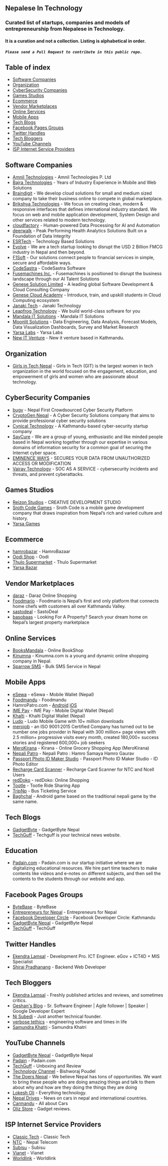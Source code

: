 ## Nepalese In Technology
### Curated list of startups, companies and models of entrepreneurship from Nepalese in Technology.
#### It is a curation and not a collection. Listing is alphabetical in order.
##### `Please send a Pull Request to contribute in this public repo.`

## Table of index
- [Software Companies](#software-companies)
- [Organization](#organization)
- [CyberSecurity Companies](#cybersecurity-companies)
- [Games Studios](#games-studios)
- [Ecommerce](#ecommerce)
- [Vendor Marketplaces](#vendor-marketplaces)
- [Online Services](#online-services)
- [Mobile Apps](#mobile-apps)
- [Tech Blogs](#tech-blogs)
- [Facebook Pages Groups](#facebook-pages-groups)
- [Twitter Handles](#twitter-handles)
- [Tech Bloggers](#tech-bloggers)
- [YouTube Channels](#youtube-channels)
- [ISP Internet Service Providers](#isp-internet-service-providers)


## Software Companies
- [Amnil Technologies](http://amniltech.com/) - Amnil Technologies P. Ltd
- [Bajra Technologies](https://bajratechnologies.com/) - Years of Industry Experience in Mobile and Web Solutions
- [Braindigit](https://braindigit.com/) - We develop cloud solutions for small and medium sized company to take their business online to compete in global marketplace.
- [Brikshya Technologies](https://brikshya.com/) - We focus on creating clean, modern & responsive interfaces that defines international industry standard. We focus on web and mobile application development, System Design and other services related to modern technology.
- [cloudfactory](https://www.cloudfactory.com/) - Human-powered Data Processing for AI and Automation
- [deerwalk](https://www.deerwalk.com/) - Peak Performing Health Analytics Solutions Built on a Foundation of Data Integrity
- [ESRTech](https://esrtech.io/) - Technology Based Solutions
- [Evolve](https://www.evolveasia.co/) - We are a tech startup looking to disrupt the USD 2 Billion FMCG industry in Nepal and then beyond.
- [F1Soft](https://f1soft.com/) - Our solutions connect people to financial services in simple, secure and affordable ways.
- [CodeSastra](https://codesastra.com/) - CodeSastra Software
- [Fusemachines Inc.](https://www.fusemachines.com/) - Fusemachines is positioned to disrupt the business landscape through our AI Talent Solutions
- [Genese Solution Limited](https://www.genesesolution.com/) - A leading global Software Development & Cloud Consulting Company
- [Genese Cloud Academy](https://www.genesecloud.academy/) - Introduce, train, and upskill students in Cloud Computing ecosystem
- [Janaki Tech](http://janakitech.com/) - Janaki Technology
- [Leapfrog Technology](https://www.lftechnology.com/) - We build world-class software for you
- [Mandala IT Solutions](https://mandalaitsolutions.com/) - Mandala IT Solutions
- [Moonlit Solutions](https://www.moonlit.solutions/) - Data Engineering, Data Analysis, Forecast Models, Data Visualization Dashboards, Survey and Market Research
- [Yarsa Labs](https://yarsa.io/) - Yarsa Labs
- [New IT Venture](https://www.newitventure.com/en/) - New it venture based in Kathmandu.


## Organization
- [Girls in Tech Nepal](https://nepal.girlsintech.org/) - Girls in Tech (GIT) is the largest women in tech organization in the world focused on the engagement, education, and empowerment of girls and women who are passionate about technology.


## CyberSecurity Companies
- [bugv](https://bugv.io/) - Nepal First Crowdsourced Cyber Security Platform
- [CryptoGen Nepal](https://cryptogennepal.com/) - A Cyber Security Solutions company that aims to provide professional cyber security solutions
- [Cynical Technology](https://cynicaltechnology.com/) - A Kathmandu-based cyber-security startup company
- [SayCure](https://saycure.io/) - We are a group of young, enthusiastic and like minded people based in Nepal working together through our expertise in various domains of information security for a common goal of securing the Internet cyber space.
- [EMINENCE WAYS](https://eminenceways.com/) - SECURES YOUR DATA FROM UNAUTHORIZED ACCESS OR MODIFICATION
- [Vairav Technology](https://vairav.net/) - SOC AS A SERVICE - cybersecurity incidents and threats, and prevent cyberattacks.


## Games Studios
- [Reizon Studios](https://reizonstudios.com/) - CREATIVE DEVELOPMENT STUDIO
- [Sroth Code Games](https://www.facebook.com/srothcodegames/) - Sroth Code is a mobile game development company that draws inspiration from Nepal’s rich and varied culture and history.
- [Yarsa Games](https://yarsagames.com/)


## Ecommerce
- [hamrobazar](https://hamrobazar.com/) - HamroBazaar
- [Oodi Shop](https://oodi.shop) - Oodi
- [Thulo Supermarket](https://thulo.com/) - Thulo Supermarket
- [Yarsa Bazar](https://yarsabazar.com)


## Vendor Marketplaces
- [daraz](https://daraz.com.np/) - Daraz Online Shopping
- [Foodmario](http://foodmario.com/) - Foodmario is Nepal’s first and only platform that connects home chefs with customers all over Kathmandu Valley.
- [sastodeal](https://sastodeal.com/) - SastoDeal
- [basobaas](https://basobaas.com/) - Looking For A Property? Search your dream home on Nepal’s largest property marketplace


## Online Services 
- [BooksMandala](https://www.booksmandala.com/) - Online BookShop
- [Kinumna](https://www.kinumna.com/) - Kinumna.com is a young and dynamic online shopping company in Nepal.
- [Sparrow SMS](https://sparrowsms.com/) - Bulk SMS Service in Nepal


## Mobile Apps
- [eSewa](https://play.google.com/store/apps/details?id=com.f1soft.esewa) - eSewa - Mobile Wallet (Nepal)
- [Foodmandu](https://play.google.com/store/apps/details?id=com.app.foodmandu) - Foodmandu
- HamroPatro.com - [Android](https://play.google.com/store/apps/details?id=com.hamropatro) [iOS](https://apps.apple.com/np/app/hamro-patro-nepali-calendar/id401074157)
- [IME Pay](https://play.google.com/store/apps/details?id=com.swifttechnology.imepay) - IME Pay - Mobile Digital Wallet (Nepal)
- [Khalti](https://play.google.com/store/apps/details?id=com.khalti) - Khalti Digital Wallet (Nepal)
- [Ludo](https://play.google.com/store/apps/details?id=io.yarsa.games.ludo) - Ludo Mobile Game with 10+ million downloads
- [merojob](https://play.google.com/store/apps/details?id=com.merojob.merojobapp) - an ISO 9001:2015 Certified Company has turned out to be number one jobs provider in Nepal with 300 million+ page views with 2.5 million+ progressive visits every month, created 180,000+ success stories and registered 600,000+ job seekers
- [MeroKirana](https://play.google.com/store/apps/details?id=com.merokirana) - Kirana - Online Grocery Shopping App (MeroKirana)
- [Nepali Patro](https://play.google.com/store/apps/details?id=np.com.nepalipatro) - Nepali Patro : Hamro Samaya Hamro Gaurav
- [Passport Photo ID Maker Studio](https://play.google.com/store/apps/details?id=io.yarsa.passportphotomaker) - Passport Photo ID Maker Studio - ID Photo Editor
- [Recharge Card Scanner](https://play.google.com/store/apps/details?id=np.com.rsubedi.ncellntcservices) - Recharge Card Scanner for NTC and Ncell Users
- [redDoko](https://play.google.com/store/apps/details?id=com.reddoko.buyers) - redDoko: Online Shopping
- [Tootle](https://play.google.com/store/apps/details?id=com.three60.cabioclient) - Tootle Ride Sharing App
- [TripNp](https://play.google.com/store/apps/details?id=com.tripnptechnologies.tripnp) - Bus Ticketing Service
- [Baghchal](https://play.google.com/store/apps/details?id=com.sudarshanz&hl=en_US) - Android game based on the traditional nepali game by the same name.


## Tech Blogs
- [GadgetByte](https://www.gadgetbytenepal.com/) - GadgetByte Nepal
- [TechGuff](https://techguff.com/) - Techguff is your technical news website.


## Education
- [Padain.com](https://padain.com/) - Padain.com is our startup initiative where we are digitalizing educational resources. We hire part time teachers to make contents like videos and e-notes on different subjects, and then sell the contents to the students through our website and app.
 

## Facebook Pages Groups
- [ByteBase](https://www.facebook.com/bytebase/) - ByteBase
- [Entrepreneurs for Nepal](https://www.facebook.com/groups/e4nepal/) - Entrepreneurs for Nepal
- [Facebook Developer Circle](https://www.facebook.com/groups/DevCKathmandu/) - Facebook Developer Circle: Kathmandu
- [GadgetByte Nepal](https://www.facebook.com/gadgetbytenepal/) - GadgetByte Nepal
- [TechGuff](https://www.facebook.com/techguff/) - TechGuff


## Twitter Handles
- [Ekendra Lamsal](https://twitter.com/Ekendra) - Development Pro. ICT Engineer. eGov + ICT4D + MIS Specialist
- [Shiraj Pradhanang](https://twitter.com/shirajpra) - Backend Web Developer

## Tech Bloggers
- [Ekendra Lamsal](https://ekendraonline.com/) - Freshly published articles and reviews, and sometimes critics.
- [Geshan's Blog](https://geshan.com.np/) - Sr. Software Engineer | Agile follower | Speaker | Google Developer Expert
- [Nj Subedi](https://njs.com.np/blog/) - Just another technical founder.
- [verbose tethics](https://blog.sparsh.dev/) - engineering software and times in life
- [Samundra Khatri](https://www.samundrakc.com.np/blog/) - Samundra Khatri

## YouTube Channels
- [GadgetByte Nepal](https://www.youtube.com/user/gadgetbytenepal) - GadgetByte Nepal
- [Padain](https://www.youtube.com/channel/UCydg2NoQN9lMTW1VIMlbGiA/) - Padain.com
- [TechGuff](https://www.youtube.com/channel/UCNoTZPltvFF8TUsYKKNsSSg/) - Unboxing and Review
- [Technology Channel](https://www.youtube.com/channel/UCrIqYP0lBVMxbX9mbRs6Avw/) - Bishworaj Poudel
- [The Doers Nepal](https://www.youtube.com/c/TheDoersNepal/) - We believe Nepal has tons of opportunities. We want to bring these people who are doing amazing things and talk to them about why and how are they doing the things they are doing
- [Lokesh Oli](https://www.youtube.com/user/mrhdnepal) - Everything technology.
- [Nepal Drives](https://www.youtube.com/channel/UCvKCK6__-Gqut5vhuzSpXzA) - News on cars in nepal and international countries.
- [Carmandu](https://www.youtube.com/channel/UCICbxV8k_oFsXS7ljwSuyMA) - All about Cars
- [Oliz Store](https://www.youtube.com/channel/UCYzJGfe3dXbLOifGwprNosg) - Gadget reviews.


## ISP Internet Service Providers
- [Classic Tech](https://www.classic.com.np/) - Classic Tech
- [NTC](https://www.ntc.net.np/) - Nepal Telecom
- [Subisu](https://subisu.net.np/) - Subisu
- [Vianet](https://www.vianet.com.np/) - Vianet
- [Worldlink](https://worldlink.com.np/) - Worldlink
